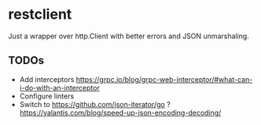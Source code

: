 # restclient

Just a wrapper over http.Client with better errors and JSON unmarshaling.

## TODOs
* Add interceptors https://grpc.io/blog/grpc-web-interceptor/#what-can-i-do-with-an-interceptor
* Configure linters
* Switch to https://github.com/json-iterator/go ? https://yalantis.com/blog/speed-up-json-encoding-decoding/
